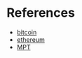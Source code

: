 # References

- [bitcoin](https://github.com/bitcoin/bitcoin)
- [ethereum](https://github.com/ethereum/wiki/wiki/White-Paper)
- [MPT](https://github.com/ethereum/wiki/wiki/Patricia-Tree)